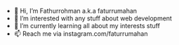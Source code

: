 - 👋 Hi, I’m Fathurrohman a.k.a faturrumahan
- 👀 I’m interested with any stuff about web development
- 🌱 I’m currently learning all about my interests stuff
- 📫 Reach me via instagram.com/faturrumahan

<!---
faturrumahan/faturrumahan is a ✨ special ✨ repository because its `README.md` (this file) appears on your GitHub profile.
You can click the Preview link to take a look at your changes.
--->
